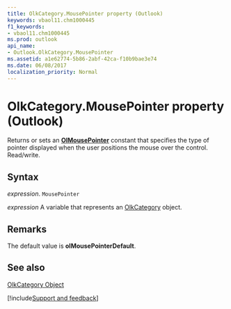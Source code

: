 ```yaml
---
title: OlkCategory.MousePointer property (Outlook)
keywords: vbaol11.chm1000445
f1_keywords:
- vbaol11.chm1000445
ms.prod: outlook
api_name:
- Outlook.OlkCategory.MousePointer
ms.assetid: a1e62774-5b86-2abf-42ca-f10b9bae3e74
ms.date: 06/08/2017
localization_priority: Normal
---
```



# OlkCategory.MousePointer property (Outlook)

Returns or sets an **[OlMousePointer](Outlook.OlMousePointer.md)** constant that specifies the type of pointer displayed when the user positions the mouse over the control. Read/write.


## Syntax

_expression_. `MousePointer`

_expression_ A variable that represents an [OlkCategory](Outlook.OlkCategory.md) object.


## Remarks

The default value is **olMousePointerDefault**.


## See also


[OlkCategory Object](Outlook.OlkCategory.md)

[!include[Support and feedback](~/includes/feedback-boilerplate.md)]